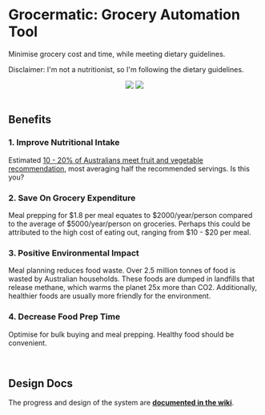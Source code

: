 # Grocermatic: Grocery Automation Tool

Minimise grocery cost and time, while meeting dietary guidelines.

Disclaimer: I'm not a nutritionist, so I'm following the dietary guidelines.

<div flex align="center">
  <img src="https://img.shields.io/github/languages/code-size/menglinmaker/Grocermatic?style=flat-square">
  <img src="https://img.shields.io/github/workflow/status/menglinmaker/Grocermatic/Continuous Integration?style=flat-square">
</div>

<div>&nbsp</div>

## Benefits

### 1. Improve Nutritional Intake

Estimated [10 - 20% of Australians meet fruit and vegetable recommendation](https://www.abs.gov.au/statistics/health/health-conditions-and-risks/dietary-behaviour/2020-21), most averaging half the recommended servings. Is this you?

### 2. Save On Grocery Expenditure

Meal prepping for $1.8 per meal equates to $2000/year/person compared to the average of $5000/year/person on groceries.
Perhaps this could be attributed to the high cost of eating out, ranging from $10 - $20 per meal.

### 3. Positive Environmental Impact

Meal planning reduces food waste. Over 2.5 million tonnes of food is wasted by Australian households. These foods are dumped in landfills that release methane, which warms the planet 25x more than CO2. Additionally, healthier foods are usually more friendly for the environment.

### 4. Decrease Food Prep Time

Optimise for bulk buying and meal prepping. Healthy food should be convenient.

<div>&nbsp</div>

## Design Docs

The progress and design of the system are **[documented in the wiki](https://github.com/MengLinMaker/Grocery-Suggester/wiki)**.
